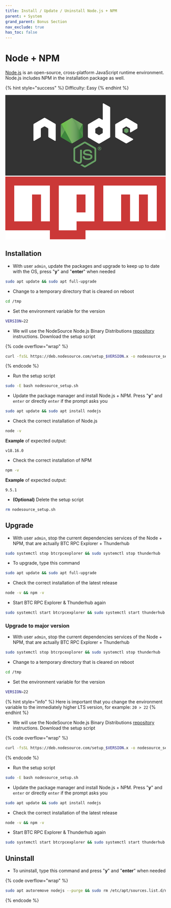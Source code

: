 ```yaml
---
title: Install / Update / Uninstall Node.js + NPM
parent: + System
grand_parent: Bonus Section
nav_exclude: true
has_toc: false
---
```


# Node + NPM

[Node.js](https://nodejs.org) is an open-source, cross-platform JavaScript runtime environment. Node.js includes NPM in the installation package as well.

{% hint style="success" %}
Difficulty: Easy
{% endhint %}

![](../../images/nodejs-logo.png) ![](../../images/npm-logo.png)

## Installation

* With user `admin`, update the packages and upgrade to keep up to date with the OS, press "**y**" and "**enter**" when needed

```bash
sudo apt update && sudo apt full-upgrade
```

* Change to a temporary directory that is cleared on reboot

```bash
cd /tmp
```

* Set the environment variable for the version

```bash
VERSION=22
```

* We will use the NodeSource Node.js Binary Distributions [repository](https://github.com/nodesource/distributions) instructions. Download the setup script

{% code overflow="wrap" %}
```sh
curl -fsSL https://deb.nodesource.com/setup_$VERSION.x -o nodesource_setup.sh
```
{% endcode %}

* Run the setup script

```bash
sudo -E bash nodesource_setup.sh
```

* Update the package manager and install Node.js + NPM. Press "**y**" and `enter` or directly `enter` if the prompt asks you

```sh
sudo apt update && sudo apt install nodejs
```

* Check the correct installation of Node.js

```sh
node -v
```

**Example** of expected output:

```
v18.16.0
```

* Check the correct installation of NPM

```sh
npm -v
```

**Example** of expected output:

```
9.5.1
```

* **(Optional)** Delete the setup script

```bash
rm nodesource_setup.sh
```

## Upgrade

* With user `admin`, stop the current dependencies services of the Node + NPM, that are actually BTC RPC Explorer + Thunderhub

```bash
sudo systemctl stop btcrpcexplorer && sudo systemctl stop thunderhub
```

* To upgrade, type this command

```sh
sudo apt update && sudo apt full-upgrade
```

* Check the correct installation of the latest release

```bash
node -v && npm -v
```

* Start BTC RPC Explorer & Thunderhub again

```bash
sudo systemctl start btcrpcexplorer && sudo systemctl start thunderhub
```

### Upgrade to major version

* With user `admin`, stop the current dependencies services of the Node + NPM, that are actually BTC RPC Explorer + Thunderhub

```bash
sudo systemctl stop btcrpcexplorer && sudo systemctl stop thunderhub
```

* Change to a temporary directory that is cleared on reboot

```bash
cd /tmp
```

* Set the environment variable for the version

```bash
VERSION=22
```

{% hint style="info" %}
Here is important that you change the environment variable to the immediately higher LTS version, for example: `20 > 22`
{% endhint %}

* We will use the NodeSource Node.js Binary Distributions [repository](https://github.com/nodesource/distributions) instructions. Download the setup script

{% code overflow="wrap" %}
```sh
curl -fsSL https://deb.nodesource.com/setup_$VERSION.x -o nodesource_setup.sh
```
{% endcode %}

* Run the setup script

```bash
sudo -E bash nodesource_setup.sh
```

* Update the package manager and install Node.js + NPM. Press "**y**" and `enter` or directly `enter` if the prompt asks you

```sh
sudo apt update && sudo apt install nodejs
```

* Check the correct installation of the latest release

```bash
node -v && npm -v
```

* Start BTC RPC Explorer & Thunderhub again

```bash
sudo systemctl start btcrpcexplorer && sudo systemctl start thunderhub
```

## Uninstall

* To uninstall, type this command and press "**y**" and "**enter**" when needed

{% code overflow="wrap" %}
```sh
sudo apt autoremove nodejs --purge && sudo rm /etc/apt/sources.list.d/nodesource.list
```
{% endcode %}
